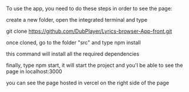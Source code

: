To use the app, you need to do these steps in order to see the page:

create a new folder, open the integrated terminal and type

git clone https://github.com/DubPlayer/Lyrics-browser-App-front.git

once cloned, go to the folder "src" and type npm install

this command will install all the required dependencies

finally, type npm start, it will start the project and you'l be able to see the page in localhost:3000

you can see the page hosted in vercel on the right side of the page
